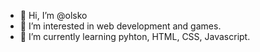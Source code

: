 - 👋 Hi, I’m @olsko
- 👀 I’m interested in web development and games.
- 🌱 I’m currently learning pyhton, HTML, CSS, Javascript.
